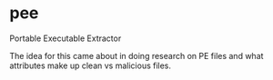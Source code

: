 # pee
Portable Executable Extractor

The idea for this came about in doing research on PE files and what attributes make up clean vs malicious files.
